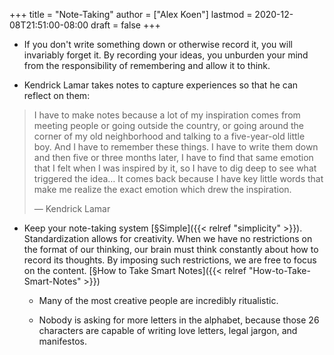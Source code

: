 +++
title = "Note-Taking"
author = ["Alex Koen"]
lastmod = 2020-12-08T21:51:00-08:00
draft = false
+++

-   If you don't write something down or otherwise record it, you will invariably forget it. By recording your ideas, you unburden your mind from the responsibility of remembering and allow it to think.

-   Kendrick Lamar takes notes to capture experiences so that he can reflect on them:

> I have to make notes because a lot of my inspiration comes from meeting people or going outside the country, or going around the corner of my old neighborhood and talking to a five-year-old little boy. And I have to remember these things. I have to write them down and then five or three months later, I have to find that same emotion that I felt when I was inspired by it, so I have to dig deep to see what triggered the idea… It comes back because I have key little words that make me realize the exact emotion which drew the inspiration.
>
> — Kendrick Lamar

-   Keep your note-taking system [§Simple]({{< relref "simplicity" >}}). Standardization allows for creativity. When we have no restrictions on the format of our thinking, our brain must think constantly about how to record its thoughts. By imposing such restrictions, we are free to focus on the content. [§How to Take Smart Notes]({{< relref "How-to-Take-Smart-Notes" >}})
    -   Many of the most creative people are incredibly ritualistic.

    -   Nobody is asking for more letters in the alphabet, because those 26 characters are capable of writing love letters, legal jargon, and manifestos.
